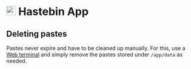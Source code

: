 # <img src="/documentation/img/hastebin-logo.png" width="25px"> Hastebin App

## Deleting pastes

Pastes never expire and have to be cleaned up manually. For this,
use a [Web terminal](apps/#web-terminal) and simply
remove the pastes stored under `/app/data` as needed.

